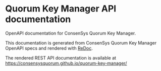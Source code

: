 # Quorum Key Manager API documentation

OpenAPI documentation for ConsenSys Quorum Key Manager.

This documentation is generated from ConsenSys Quorum Key Manager OpenAPI specs and rendered with
[ReDoc](https://github.com/Redocly/redoc).

The rendered REST API documentation is available at https://consensysquorum.github.io/quorum-key-manager/
